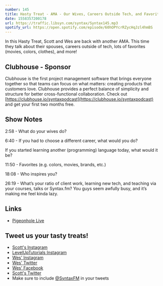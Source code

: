 ```yaml
---
number: 145
title: Hasty Treat - AMA - Our Wives, Careers Outside Tech, and Favorites
date: 1558357200178
url: https://traffic.libsyn.com/syntax/Syntax145.mp3
spotify_url: https://open.spotify.com/episode/60hOPYcrRZycHqJzl4hmBS
---
```


In this Hasty Treat, Scott and Wes are back with another AMA. This time they talk about their spouses, careers outside of tech, lots of favorites (movies, colors, clothes), and more!

## Clubhouse - Sponsor

Clubhouse is the first project management software that brings everyone together so that teams can focus on what matters: creating products that customers love. Clubhouse provides a perfect balance of simplicity and structure for better cross-functional collaboration. Check out [https://clubhouse.io/syntaxpodcast](https://clubhouse.io/syntaxpodcast) and get your first two months free.

## Show Notes

2:58 - What do your wives do?

6:40 - If you had to choose a different career, what would you do?

If you started learning another (programming) language today, what would it be?

11:50 - Favorites (e.g. colors, movies, brands, etc.)

18:08 - Who inspires you? 

26:19 - What’s your ratio of client work, learning new tech, and teaching via your courses, talks or Syntax.fm? You guys seem awfully busy, and it’s making me feel kinda lazy.

## Links
* [Pigeonhole Live](https://pigeonhole.at/)

## Tweet us your tasty treats!
* [Scott's Instagram](https://www.instagram.com/stolinski/)
* [LevelUpTutorials Instagram](https://www.instagram.com/LevelUpTutorials/)
* [Wes' Instagram](https://www.instagram.com/wesbos/)
* [Wes' Twitter](https://twitter.com/wesbos)
* [Wes' Facebook](https://www.facebook.com/wesbos.developer)
* [Scott's Twitter](https://twitter.com/stolinski)
* Make sure to include [@SyntaxFM](https://twitter.com/SyntaxFM) in your tweets